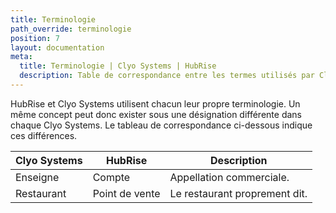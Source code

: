 ```yaml
---
title: Terminologie
path_override: terminologie
position: 7
layout: documentation
meta:
  title: Terminologie | Clyo Systems | HubRise
  description: Table de correspondance entre les termes utilisés par Clyo Systems et ceux utilisés par HubRise.
---
```


HubRise et Clyo Systems utilisent chacun leur propre terminologie. Un même concept peut donc exister sous une désignation différente dans chaque Clyo Systems. Le tableau de correspondance ci-dessous indique ces différences.

| Clyo Systems | HubRise        | Description                             |
| ------------ | -------------- | --------------------------------------- |
| Enseigne     | Compte         | Appellation commerciale.                |
| Restaurant   | Point de vente | Le restaurant proprement dit.           |
